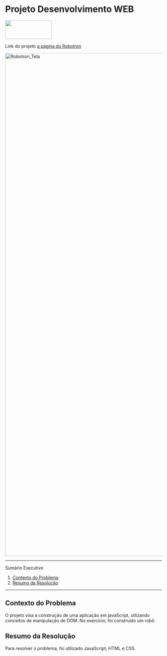 # Projeto Desenvolvimento WEB

<div>
<img src="https://github.com/leonardod7/Robotron_JavaScript_Project/assets/107505958/11d62e7a-d984-461d-94fe-bb35d69fc14e" width='150px' height='60px'
</div>


<div>
  <p> Link do projeto
    <a href="https://leonardod7.github.io/Robotron_JavaScript_Project/"> a página do Robotron </a>
   </p>
</div>
  
<div>
  <img width="1612" alt="Robotron_Tela" src="https://github.com/leonardod7/Robotron_JavaScript_Project/assets/107505958/93439268-22b6-490e-ae56-5cd3595d1f47">
</div>

  



*******
Sumário Executivo
 1. [Contexto do Problema](#contextodoproblema)
 2. [Resumo da Resolução](#resumo)



*******


<div id='contextoproblema'/>

## Contexto do Problema

O projeto visa a construção de uma aplicação em javaScript, utlizando conceitos de manipulação de DOM.
No exercício, foi construído um robô.


<div id='resumo'/>

## Resumo da Resolução

Para resolver o problema, foi utilizado JavaScript, HTML e CSS.
